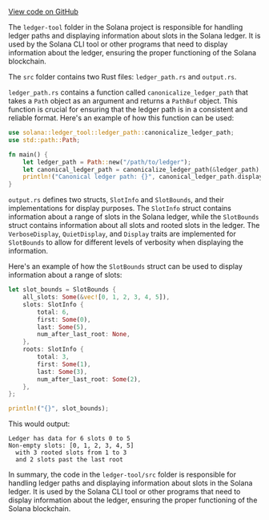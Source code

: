 [View code on GitHub](https://github.com/solana-labs/solana/tree/master/na/ledger-tool)

The `ledger-tool` folder in the Solana project is responsible for handling ledger paths and displaying information about slots in the Solana ledger. It is used by the Solana CLI tool or other programs that need to display information about the ledger, ensuring the proper functioning of the Solana blockchain.

The `src` folder contains two Rust files: `ledger_path.rs` and `output.rs`.

`ledger_path.rs` contains a function called `canonicalize_ledger_path` that takes a `Path` object as an argument and returns a `PathBuf` object. This function is crucial for ensuring that the ledger path is in a consistent and reliable format. Here's an example of how this function can be used:

```rust
use solana::ledger_tool::ledger_path::canonicalize_ledger_path;
use std::path::Path;

fn main() {
    let ledger_path = Path::new("/path/to/ledger");
    let canonical_ledger_path = canonicalize_ledger_path(&ledger_path);
    println!("Canonical ledger path: {}", canonical_ledger_path.display());
}
```

`output.rs` defines two structs, `SlotInfo` and `SlotBounds`, and their implementations for display purposes. The `SlotInfo` struct contains information about a range of slots in the Solana ledger, while the `SlotBounds` struct contains information about all slots and rooted slots in the ledger. The `VerboseDisplay`, `QuietDisplay`, and `Display` traits are implemented for `SlotBounds` to allow for different levels of verbosity when displaying the information.

Here's an example of how the `SlotBounds` struct can be used to display information about a range of slots:

```rust
let slot_bounds = SlotBounds {
    all_slots: Some(&vec![0, 1, 2, 3, 4, 5]),
    slots: SlotInfo {
        total: 6,
        first: Some(0),
        last: Some(5),
        num_after_last_root: None,
    },
    roots: SlotInfo {
        total: 3,
        first: Some(1),
        last: Some(3),
        num_after_last_root: Some(2),
    },
};

println!("{}", slot_bounds);
```

This would output:

```
Ledger has data for 6 slots 0 to 5
Non-empty slots: [0, 1, 2, 3, 4, 5]
  with 3 rooted slots from 1 to 3
  and 2 slots past the last root
```

In summary, the code in the `ledger-tool/src` folder is responsible for handling ledger paths and displaying information about slots in the Solana ledger. It is used by the Solana CLI tool or other programs that need to display information about the ledger, ensuring the proper functioning of the Solana blockchain.
